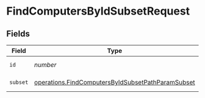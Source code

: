 # FindComputersByIdSubsetRequest


## Fields

| Field                                                                                                                  | Type                                                                                                                   | Required                                                                                                               | Description                                                                                                            |
| ---------------------------------------------------------------------------------------------------------------------- | ---------------------------------------------------------------------------------------------------------------------- | ---------------------------------------------------------------------------------------------------------------------- | ---------------------------------------------------------------------------------------------------------------------- |
| `id`                                                                                                                   | *number*                                                                                                               | :heavy_check_mark:                                                                                                     | ID to filter by                                                                                                        |
| `subset`                                                                                                               | [operations.FindComputersByIdSubsetPathParamSubset](../../models/operations/findcomputersbyidsubsetpathparamsubset.md) | :heavy_check_mark:                                                                                                     | Subset to filter by                                                                                                    |